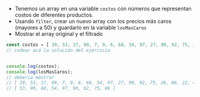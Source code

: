 
* Tenemos un array en una variable `costos` con números que representan costos de diferentes productos.
* Usando `filter`, crear un nuevo array con los precios más caros (mayores a 50) y guardarlo en la variable `losMasCaros`
* Mostrar el array original y el filtrado

```js
const costos = [ 39, 53, 17, 99, 7, 9, 6, 68, 54, 97, 27, 90, 92, 75, 26, 86, 22, 42, 20, 14 ];
// codear acá la solución del ejercicio


console.log(costos);
console.log(losMasCaros);
// deberia mostrar
// [ 39, 53, 17, 99, 7, 9, 6, 68, 54, 97, 27, 90, 92, 75, 26, 86, 22, 42, 20, 14 ]
// [ 53, 99, 68, 54, 97, 90, 92, 75, 86 ]
```